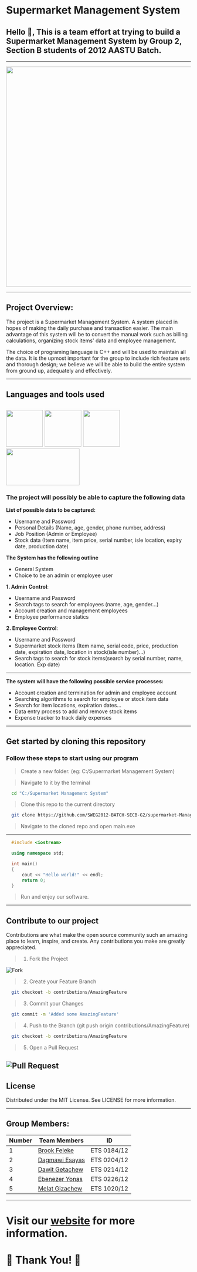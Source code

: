 # Supermarket Management System

## Hello 👋,  This is a team effort at trying to build a Supermarket Management System by Group 2, Section B students of 2012 AASTU Batch.
---
<img src = "https://cdn.dribbble.com/users/1090020/screenshots/7399732/media/98fc3253b0b90fdd568257012249149e.png" width=800px height=600px>

---

## **Project Overview:**

The project is a Supermarket Management System. A system placed in hopes of making the daily purchase and transaction easier. The main advantage of this system will be to convert the manual work such as billing calculations, organizing stock items' data and employee management.

The choice of programing language is C++ and will be used to maintain all the data. It is the upmost important for the group to include rich feature sets and thorough design; we believe we will be able to build the entire system from ground up, adequately and effectively.

---
## **Languages and tools used**
<img src = "https://img.icons8.com/color/452/markdown.png" width=100px height=100px> <img src = "https://raw.githubusercontent.com/Benio101/cpp-logo/master/cpp_logo.png" width=100px height=100px> <img src = "https://upload.wikimedia.org/wikipedia/commons/thumb/9/9a/Visual_Studio_Code_1.35_icon.svg/1024px-Visual_Studio_Code_1.35_icon.svg.png" width=100px height=100px> <img src = "https://www.codeblocks.org/docs/cb_splash.png" width=200px height=100px>
---

### **The project will possibly be able to capture the following data**


**List of possible data to be captured:**
* Username and Password
* Personal Details (Name, age, gender, phone number, address)
* Job Position (Admin or Employee)
* Stock data (Item name, item price, serial number, isle location, expiry date, production date)

**The System has the following outline**
* General System
* Choice to be an admin or employee user

**1. Admin Control**:
* Username and Password 
* Search tags to search for employees (name, age, gender…)
* Account creation and management employees
* Employee performance statics

**2. Employee Control**:
* Username and Password
* Supermarket stock items (Item name, serial code, price, production date, expiration date, location in stock(isle number)…)
* Search tags to search for stock items(search by serial number, name, location. Exp date)

--- 

**The system will have the following possible service processes:**
* Account creation and termination for admin and employee account
* Searching algorithms to search for employee or stock item data
* Search for item locations, expiration dates...
* Data entry process to add and remove stock items
* Expense tracker to track daily expenses


---
## Get started by cloning this repository

### Follow these steps to start using our program

> Create a new folder.   (eg: C:/Supermarket Management System)

> Navigate to it by the terminal 
```cmd
  cd "C:/Supermarket Management System"
```

> Clone this repo to the current directory

```bash
  git clone https://github.com/SWEG2012-BATCH-SECB-G2/supermarket-Management-system-.git
```

> Navigate to the cloned repo and open main.exe

--- 

``` cpp
  #include <iostream>

  using namespace std;

  int main()
  {
      cout << "Hello world!" << endl;
      return 0;
  }

```
> Run and enjoy our software.

---

## **Contribute to our project**

Contributions are what make the open source community such an amazing place to learn, inspire, and create. Any contributions you make are greatly appreciated.

> 1. Fork the Project

![Fork](https://www.earthdatascience.org/images/earth-analytics/git-version-control/githubguides-bootcamp-fork.png)

> 2. Create your Feature Branch 
```bash
  git checkout -b contributions/AmazingFeature
```

> 3. Commit your Changes
```bash
  git commit -m 'Added some AmazingFeature'
```

> 4. Push to the Branch (git push origin contributions/AmazingFeature)
```bash
  git checkout -b contributions/AmazingFeature
```

> 5. Open a Pull Request

![Pull Request](https://guides.github.com/activities/hello-world/create-pr.png)
---

## **License**

Distributed under the MIT License. See LICENSE for more information.

---

## **Group Members:**

| Number | Team Members | ID |
| ---- | ---- | ---- |
| 1 | [Brook Feleke](https://github.com/BrookFeleke) | ETS 0184/12 |
| 2 | [Dagmawi Esayas](https://github.com/dagmawibabi) | ETS 0204/12 |
| 3 | [Dawit Getachew](https://github.com/Dawit-Getachew) | ETS 0214/12 |
| 4 | [Ebenezer Yonas](https://github.com/Ebennezer) | ETS 0226/12 |
| 5 | [Melat Gizachew](https://github.com/LadyMelz) | ETS 1020/12 |

---

# Visit our [website](https://sweg2012-batch-secb-g2.github.io/Supermarket-Management-System-Website/index) for more information.


# **🙏 Thank You!** 🙏
